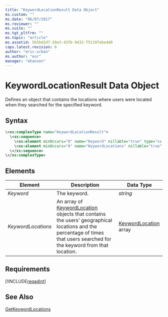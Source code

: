 ```yaml
---
title: "KeywordLocationResult Data Object"
ms.custom: ""
ms.date: "06/07/2017"
ms.reviewer: ""
ms.suite: ""
ms.tgt_pltfrm: ""
ms.topic: "article"
ms.assetid: 5b5bd2d7-20e3-43fb-9432-f51197ebe4d0
caps.latest.revision: 6
author: "eric-urban"
ms.author: "eur"
manager: "ehansen"
---
```

# KeywordLocationResult Data Object
Defines an object that contains the locations where users were located when they searched for the specified keyword.

## Syntax

```xml
\<xs:complexType name="KeywordLocationResult">
  \<xs:sequence>
    \<xs:element minOccurs="0" name="Keyword" nillable="true" type="xs:string" />
    \<xs:element minOccurs="0" name="KeywordLocations" nillable="true" type="tns:ArrayOfKeywordLocation" />
  \</xs:sequence>
\</xs:complexType>
```

## <a name="Elements"></a>Elements

|Element|Description|Data Type|
|-----------|---------------|-------------|
|*Keyword*|The keyword.|*string*|
|*KeywordLocations*|An array of [KeywordLocation](../adinsight-api/keywordlocation-data-object.md) objects that contains the users’ geographical locations and the percentage of times that users searched for the keyword from that location.|[KeywordLocation](../adinsight-api/keywordlocation-data-object.md) array|

## Requirements
[!INCLUDE[reqadint](../adinsight-api/includes/reqadint.md)]
## See Also
[GetKeywordLocations](../adinsight-api/getkeywordlocations-service-operation.md)

